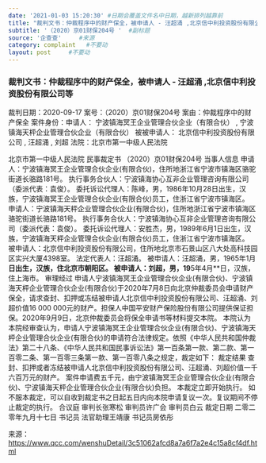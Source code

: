 ```yaml
---
date: '2021-01-03 15:20:30' #日期会覆盖文件名中日期，越新排列越靠前
title: "裁判文书：仲裁程序中的财产保全，被申请人 - 汪超涌 ,北京信中利投资股份有限公司等"  #标题
subtitle: '（2020）京01财保204号 '  #副标题
source: '企查查'     #来源
category: complaint   #不要动
layout: post     #不要动
---
```


### 裁判文书：仲裁程序中的财产保全，被申请人 - 汪超涌 ,北京信中利投资股份有限公司等

裁判日期：2020-09-17
案号：（2020）京01财保204号
案由：仲裁程序中的财产保全
案件身份：申请人： 宁波镇海冥王企业管理合伙企业（有限合伙） , 宁波镇海天枰企业管理合伙企业（有限合伙）
        被被申请人： 北京信中利投资股份有限公司 , 汪超涌 , 刘超
法院：北京市第一中级人民法院

北京市第一中级人民法院
民事裁定书
（2020）京01财保204号
当事人信息
申请人：宁波镇海冥王企业管理合伙企业(有限合伙)，住所地浙江省宁波市镇海区骆驼街道长骆路181号。
执行事务合伙人：宁波镇海协心互非企业管理咨询有限公司（委派代表：袁俊）。
委托诉讼代理人：陈峰，男，1986年10月28日出生，汉族，宁波镇海冥王企业管理合伙企业(有限合伙)员工，住浙江省宁波市镇海区。
申请人：宁波镇海天枰企业管理合伙企业(有限合伙)，住所地浙江省宁波市镇海区骆驼街道长骆路181号。
执行事务合伙人：宁波镇海协心互非企业管理咨询有限公司（委派代表：袁俊）。
委托诉讼代理人：安胜杰，男，1989年6月1日出生，汉族，宁波镇海天枰企业管理合伙企业(有限合伙)员工，住浙江省宁波市镇海区。
被申请人：北京信中利投资股份有限公司，住所地北京市石景山区八大处高科技园区实兴大厦4398室。
法定代表人：汪超涌。
被申请人：汪超涌，男，1965年1月**日出生，汉族，住北京市朝阳区。
被申请人：刘超，男，19**5年4月**日，汉族，住上海市。
审理经过
申请人宁波镇海冥王企业管理合伙企业(有限合伙)、宁波镇海天枰企业管理合伙企业(有限合伙)于2020年7月8日向北京仲裁委员会申请财产保全，请求查封、扣押或冻结被申请人北京信中利投资股份有限公司、汪超涌、刘超价值16 000 000元的财产。担保人中国平安财产保险股份有限公司提供保证担保。2020年9月9日，北京仲裁委员会将保全申请书等材料提交本院。
本院认为
本院经审查认为，申请人宁波镇海冥王企业管理合伙企业(有限合伙)、宁波镇海天枰企业管理合伙企业(有限合伙)的申请符合法律规定。依照《中华人民共和国仲裁法》第二十八条、《中华人民共和国民事诉讼法》第一百条第一款、第二款、第一百零二条、第一百零三条第一款、第一百零八条之规定，裁定如下：
裁定结果
查封、扣押或者冻结被申请人北京信中利投资股份有限公司、汪超涌、刘超价值一千六百万元的财产。
案件申请费五千元，由宁波镇海冥王企业管理合伙企业(有限合伙)、宁波镇海天枰企业管理合伙企业(有限合伙)负担。
本裁定立即开始执行。
如不服本裁定，可以自收到裁定书之日起五日内向本院申请复议一次。复议期间不停止裁定的执行。
合议庭
审判长张寒松
审判员许广会
审判员白云
裁定日期
二零二零年九月十七日
书记员
法官助理王靖康
书记员房依彤

来源：https://www.qcc.com/wenshuDetail/3c51062afcd8a7a6f7a2e4c15a8cf4df.html
